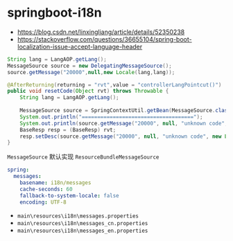 # springboot-i18n


- https://blog.csdn.net/linxingliang/article/details/52350238
- https://stackoverflow.com/questions/36655104/spring-boot-localization-issue-accept-language-header


```java
String lang = LangAOP.getLang();
MessageSource source = new DelegatingMessageSource();
source.getMessage("20000",null,new Locale(lang,lang));
```


```java
@AfterReturning(returning = "rvt",value = "controllerLangPointcut()")
public void resetCode(Object rvt) throws Throwable {
    String lang = LangAOP.getLang();
    
    MessageSource source = SpringContextUtil.getBean(MessageSource.class);
    System.out.println("====================================");
    System.out.println(source.getMessage("20000", null, "unknown code", new Locale(lang, lang)));
    BaseResp resp = (BaseResp) rvt;
    resp.setDesc(source.getMessage("20000", null, "unknown code", new Locale(lang, lang)));
}
```

`MessageSource` 默认实现 `ResourceBundleMessageSource`

```yml
spring:
  messages:
    basename: i18n/messages
    cache-seconds: 60
    fallback-to-system-locale: false
    encoding: UTF-8
```    
    
- `main\resources\i18n\messages.properties`
- `main\resources\i18n\messages_cn.properties`
- `main\resources\i18n\messages_en.properties`

    
